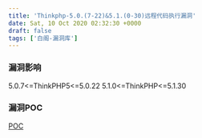 ```yaml
---
title: 'Thinkphp-5.0.(7-22)&5.1.(0-30)远程代码执行漏洞'
date: Sat, 10 Oct 2020 02:32:30 +0000
draft: false
tags: ['白阁-漏洞库']
---
```


### 漏洞影响

5.0.7<=ThinkPHP5<=5.0.22 5.1.0<=ThinkPHP<=5.1.30

### 漏洞POC

[POC](https://www.bylibrary.cn/wp-content/uploads/2020/10/POC.txt)